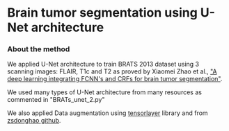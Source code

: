 # Brain tumor segmentation using U-Net architecture

### About the method
We applied U-Net architecture to train BRATS 2013 dataset using 3 scanning images: FLAIR, T1c and T2 as proved by Xiaomei Zhao et al., ["A deep learning integrating FCNN's and CRFs for brain tumor segmentation"](https://arxiv.org/ftp/arxiv/papers/1702/1702.04528.pdf).

We used many types of U-Net architecture from many resources as commented in "BRATs_unet_2.py"

We also applied Data augmentation using [tensorlayer](https://github.com/zsdonghao/tensorlayer) library and from [zsdonghao github](https://github.com/zsdonghao/u-net-brain-tumor).

